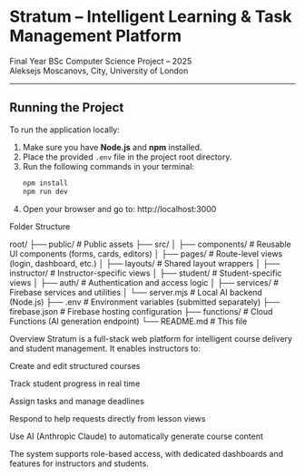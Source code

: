 # Stratum – Intelligent Learning & Task Management Platform

Final Year BSc Computer Science Project – 2025  
Aleksejs Moscanovs, City, University of London

---

## Running the Project

To run the application locally:

1. Make sure you have **Node.js** and **npm** installed.
2. Place the provided `.env` file in the project root directory.
3. Run the following commands in your terminal:
   ```bash
   npm install
   npm run dev
4. Open your browser and go to: http://localhost:3000





Folder Structure

root/
├── public/                  # Public assets
├── src/
│   ├── components/          # Reusable UI components (forms, cards, editors)
│   ├── pages/               # Route-level views (login, dashboard, etc.)
│   ├── layouts/             # Shared layout wrappers
│   ├── instructor/          # Instructor-specific views
│   ├── student/             # Student-specific views
│   ├── auth/                # Authentication and access logic
│   ├── services/            # Firebase services and utilities
│   └── server.mjs           # Local AI backend (Node.js)
├── .env                     # Environment variables (submitted separately)
├── firebase.json            # Firebase hosting configuration
├── functions/               # Cloud Functions (AI generation endpoint)
└── README.md                # This file


Overview
Stratum is a full-stack web platform for intelligent course delivery and student management. It enables instructors to:

Create and edit structured courses

Track student progress in real time

Assign tasks and manage deadlines

Respond to help requests directly from lesson views

Use AI (Anthropic Claude) to automatically generate course content

The system supports role-based access, with dedicated dashboards and features for instructors and students.